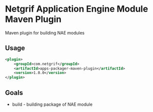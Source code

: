 # Netgrif Application Engine Module Maven Plugin

Maven plugin for building NAE modules

## Usage

```xml
<plugin>
    <groupId>com.netgrif</groupId>
    <artifactId>apps-packager-maven-plugin</artifactId>
    <version>1.0.0</version>
</plugin>
```

## Goals

- build - building package of NAE module 
